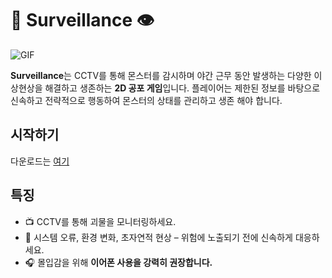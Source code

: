 # 🌃 Surveillance 👁️

![GIF](preview1.gif) 


**Surveillance**는 CCTV를 통해 몬스터를 감시하며 야간 근무 동안 발생하는 다양한 이상현상을 해결하고 생존하는 **2D 공포 게임**입니다. 플레이어는 제한된 정보를 바탕으로 신속하고 전략적으로 행동하여 몬스터의 상태를 관리하고 생존 해야 합니다.

## 시작하기

다운로드는 [여기](https://github.com/goalgoloo1/Surveilance/releases/tag/v1.0.1)


## 특징

*   📺 CCTV를 통해 괴물을 모니터링하세요. 
*   🚨 시스템 오류, 환경 변화, 초자연적 현상 – 위험에 노출되기 전에 신속하게 대응하세요.
*   🎧 몰입감을 위해 **이어폰 사용을 강력히 권장합니다.** 


